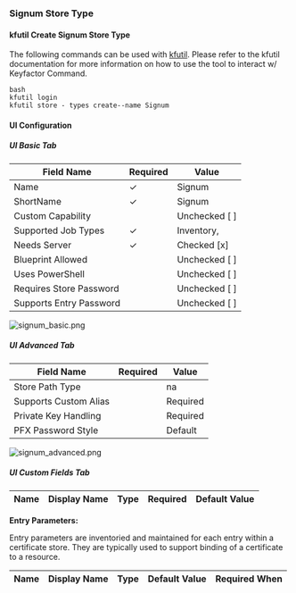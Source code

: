 
### Signum Store Type
#### kfutil Create Signum Store Type
The following commands can be used with [kfutil](https://github.com/Keyfactor/kfutil). Please refer to the kfutil documentation for more information on how to use the tool to interact w/ Keyfactor Command.

```
bash
kfutil login
kfutil store - types create--name Signum 
```

#### UI Configuration
##### UI Basic Tab
| Field Name              | Required | Value                                     |
|-------------------------|----------|-------------------------------------------|
| Name                    | &check;  | Signum                          |
| ShortName               | &check;  | Signum                          |
| Custom Capability       |          | Unchecked [ ]                             |
| Supported Job Types     | &check;  | Inventory,     |
| Needs Server            | &check;  | Checked [x]                         |
| Blueprint Allowed       |          | Unchecked [ ]                       |
| Uses PowerShell         |          | Unchecked [ ]                             |
| Requires Store Password |          | Unchecked [ ]                          |
| Supports Entry Password |          | Unchecked [ ]                         |
      
![signum_basic.png](docs%2Fscreenshots%2Fstore_types%2Fsignum_basic.png)

##### UI Advanced Tab
| Field Name            | Required | Value                 |
|-----------------------|----------|-----------------------|
| Store Path Type       |          | na      |
| Supports Custom Alias |          | Required |
| Private Key Handling  |          | Required  |
| PFX Password Style    |          | Default   |

![signum_advanced.png](docs%2Fscreenshots%2Fstore_types%2Fsignum_advanced.png)

##### UI Custom Fields Tab
| Name           | Display Name         | Type   | Required | Default Value |
| -------------- | -------------------- | ------ | -------- | ------------- |


**Entry Parameters:**

Entry parameters are inventoried and maintained for each entry within a certificate store.
They are typically used to support binding of a certificate to a resource.

|Name|Display Name| Type|Default Value|Required When |
|----|------------|-----|-------------|--------------|


